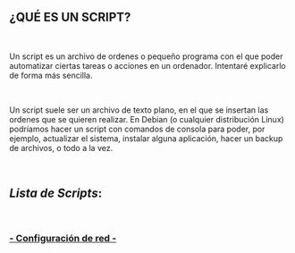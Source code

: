 ## ¿QUÉ ES UN SCRIPT?

<br>

Un script es un archivo de ordenes o pequeño programa con el que poder automatizar ciertas tareas o acciones en un ordenador. Intentaré explicarlo de forma más sencilla.

<br>

Un script suele ser un archivo de texto plano, en el que se insertan las ordenes que se quieren realizar. En Debian (o cualquier distribución Linux) podríamos hacer un script con comandos de consola para poder, por ejemplo, actualizar el sistema, instalar alguna aplicación, hacer un backup de archivos, o todo a la vez.

<br>

## *Lista de Scripts*:

<br>

### [- Configuración de red -](https://github.com/Mbonillac/scripts-linux/tree/main/Scripts/Config_Red) 
